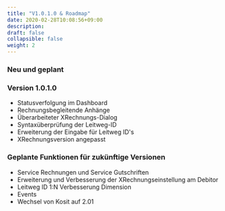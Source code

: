 ```yaml
---
title: "V1.0.1.0 & Roadmap"
date: 2020-02-28T10:08:56+09:00
description: 
draft: false
collapsible: false
weight: 2
---
```

### Neu und geplant

### Version 1.0.1.0
- Statusverfolgung im Dashboard
- Rechnungsbegleitende Anhänge
- Überarbeiteter XRechnungs-Dialog
- Syntaxüberprüfung der Leitweg-ID
- Erweiterung der Eingabe für Leitweg ID's
- XRechnungsversion angepasst

### Geplante Funktionen für zukünftige Versionen
- Service Rechnungen und Service Gutschriften
- Erweiterung und Verbesserung der XRechnungseinstellung am Debitor
- Leitweg ID 1:N Verbesserung Dimension
- Events
- Wechsel von Kosit auf 2.01
